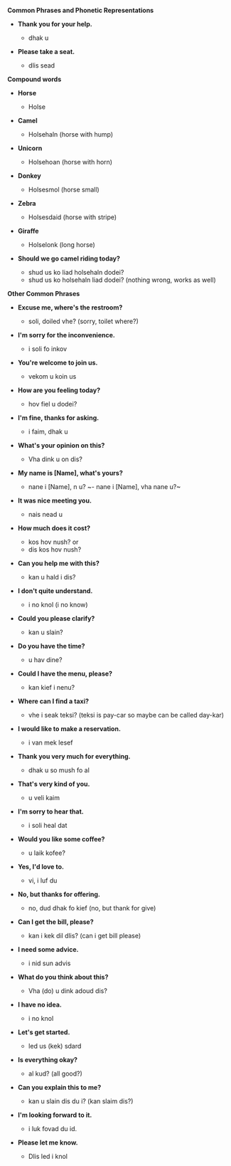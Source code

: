 **Common Phrases and Phonetic Representations**

- **Thank you for your help.**
  - dhak u

- **Please take a seat.**
  - dlis sead


**Compound words**
  - **Horse**
    - Holse
  - **Camel**
    - Holsehaln (horse with hump)
  - **Unicorn**
    - Holsehoan (horse with horn)
  - **Donkey**
    - Holsesmol (horse small)
  - **Zebra**
    - Holsesdaid (horse with stripe)
  - **Giraffe**
    - Holselonk (long horse)

- **Should we go camel riding today?**
  - shud us ko liad holsehaln dodei?
  - shud us ko holsehaln liad dodei? (nothing wrong, works as well)
  

 **Other Common Phrases**


- **Excuse me, where's the restroom?**
  - soli, doiled vhe? (sorry, toilet where?)

- **I'm sorry for the inconvenience.**
  - i soli fo inkov 

- **You're welcome to join us.**
  - vekom u koin us

- **How are you feeling today?**
  - hov fiel u dodei?

- **I'm fine, thanks for asking.**
  - i faim, dhak u

- **What's your opinion on this?**
  - Vha dink u on dis?

- **My name is [Name], what's yours?**
  - nane i [Name], n u?
  ~- nane i [Name], vha nane u?~
 
- **It was nice meeting you.**
  - nais nead u

- **How much does it cost?**
  - kos hov nush? or
  - dis kos hov nush?

- **Can you help me with this?**
  - kan u hald i dis?

- **I don't quite understand.**
  - i no knol (i no know)

- **Could you please clarify?**
  - kan u slain?

- **Do you have the time?**
  - u hav dine?

- **Could I have the menu, please?**
  - kan kief i nenu?

- **Where can I find a taxi?**
  - vhe i seak teksi?
    (teksi is pay-car so maybe can be called day-kar)

- **I would like to make a reservation.**
  - i van mek lesef

- **Thank you very much for everything.**
  - dhak u so mush fo al

- **That's very kind of you.**
  - u veli kaim

- **I'm sorry to hear that.**
  - i soli heal dat 

- **Would you like some coffee?**
  - u laik kofee?

- **Yes, I'd love to.**
  - vi, i luf du

- **No, but thanks for offering.**
  - no, dud dhak fo kief (no, but thank for give)

- **Can I get the bill, please?**
  - kan i kek dil dlis? (can i get bill please)

- **I need some advice.**
  - i nid sun advis

- **What do you think about this?**
  - Vha (do) u dink adoud dis?

- **I have no idea.**
  - i no knol

- **Let's get started.**
  - led us (kek) sdard

- **Is everything okay?**
  - al kud? (all good?)

- **Can you explain this to me?**
  - kan u slain dis du i? (kan slaim dis?)

- **I'm looking forward to it.**
  - i luk fovad du id.

- **Please let me know.**
  - Dlis led i knol

